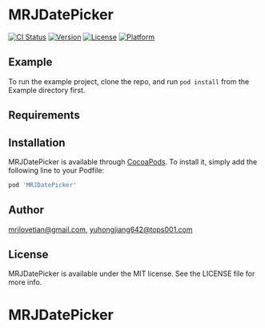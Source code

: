 # MRJDatePicker

[![CI Status](https://img.shields.io/travis/mrjlovetian@gmail.com/MRJDatePicker.svg?style=flat)](https://travis-ci.org/mrjlovetian@gmail.com/MRJDatePicker)
[![Version](https://img.shields.io/cocoapods/v/MRJDatePicker.svg?style=flat)](https://cocoapods.org/pods/MRJDatePicker)
[![License](https://img.shields.io/cocoapods/l/MRJDatePicker.svg?style=flat)](https://cocoapods.org/pods/MRJDatePicker)
[![Platform](https://img.shields.io/cocoapods/p/MRJDatePicker.svg?style=flat)](https://cocoapods.org/pods/MRJDatePicker)

## Example

To run the example project, clone the repo, and run `pod install` from the Example directory first.

## Requirements

## Installation

MRJDatePicker is available through [CocoaPods](https://cocoapods.org). To install
it, simply add the following line to your Podfile:

```ruby
pod 'MRJDatePicker'
```

## Author

mrjlovetian@gmail.com, yuhongjiang642@tops001.com

## License

MRJDatePicker is available under the MIT license. See the LICENSE file for more info.
# MRJDatePicker
